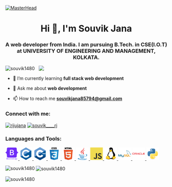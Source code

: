 [![MasterHead](https://webcoder.co.in/wp-content/uploads/2021/04/website.gif
)](
)
<h1 align="center">Hi 👋, I'm Souvik Jana</h1>
<h3 align="center">A web developer from India. I am pursuing B.Tech. in CSE(I.O.T) at UNIVERSITY OF ENGINEERING AND MANAGEMENT, KOLKATA.</h3>
<img align="right" width="400" src="https://thumbs.gfycat.com/ColorlessBitesizedKob-max-1mb.gif">

<p align="left"> <img src="https://komarev.com/ghpvc/?username=souvik1480&label=Profile%20views&color=0e75b6&style=flat" alt="souvik1480" /> </p>

- 🌱 I’m currently learning **full stack web development**

- 💬 Ask me about **web development**

- 📫 How to reach me **souvikjana85794@gmail.com**

<h3 align="left">Connect with me:</h3>
<p align="left">
<a href="https://www.facebook.com/profile.php?id=100069244940551" target="blank"><img align="center" src="https://raw.githubusercontent.com/rahuldkjain/github-profile-readme-generator/master/src/images/icons/Social/facebook.svg" alt="rijujana" height="30" width="40" /></a>
<a href="https://instagram.com/souvik____rj" target="blank"><img align="center" src="https://raw.githubusercontent.com/rahuldkjain/github-profile-readme-generator/master/src/images/icons/Social/instagram.svg" alt="souvik____rj" height="30" width="40" /></a>
  
</p>

<h3 align="left">Languages and Tools:</h3>
<p align="left"> <a href="https://getbootstrap.com" target="_blank" rel="noreferrer"> <img src="https://raw.githubusercontent.com/devicons/devicon/master/icons/bootstrap/bootstrap-plain-wordmark.svg" alt="bootstrap" width="40" height="40"/> </a> <a href="https://www.cprogramming.com/" target="_blank" rel="noreferrer"> <img src="https://raw.githubusercontent.com/devicons/devicon/master/icons/c/c-original.svg" alt="c" width="40" height="40"/> </a> <a href="https://www.w3schools.com/cpp/" target="_blank" rel="noreferrer"> <img src="https://raw.githubusercontent.com/devicons/devicon/master/icons/cplusplus/cplusplus-original.svg" alt="cplusplus" width="40" height="40"/> </a> <a href="https://www.w3schools.com/css/" target="_blank" rel="noreferrer"> <img src="https://raw.githubusercontent.com/devicons/devicon/master/icons/css3/css3-original-wordmark.svg" alt="css3" width="40" height="40"/> </a> <a href="https://www.w3.org/html/" target="_blank" rel="noreferrer"> <img src="https://raw.githubusercontent.com/devicons/devicon/master/icons/html5/html5-original-wordmark.svg" alt="html5" width="40" height="40"/> </a> <a href="https://www.java.com" target="_blank" rel="noreferrer"> <img src="https://raw.githubusercontent.com/devicons/devicon/master/icons/java/java-original.svg" alt="java" width="40" height="40"/> </a> <a href="https://developer.mozilla.org/en-US/docs/Web/JavaScript" target="_blank" rel="noreferrer"> <img src="https://raw.githubusercontent.com/devicons/devicon/master/icons/javascript/javascript-original.svg" alt="javascript" width="40" height="40"/> </a> <a href="https://www.linux.org/" target="_blank" rel="noreferrer"> <img src="https://raw.githubusercontent.com/devicons/devicon/master/icons/linux/linux-original.svg" alt="linux" width="40" height="40"/> </a> <a href="https://www.mysql.com/" target="_blank" rel="noreferrer"> <img src="https://raw.githubusercontent.com/devicons/devicon/master/icons/mysql/mysql-original-wordmark.svg" alt="mysql" width="40" height="40"/> </a> <a href="https://www.oracle.com/" target="_blank" rel="noreferrer"> <img src="https://raw.githubusercontent.com/devicons/devicon/master/icons/oracle/oracle-original.svg" alt="oracle" width="40" height="40"/> </a> <a href="https://www.python.org" target="_blank" rel="noreferrer"> <img src="https://raw.githubusercontent.com/devicons/devicon/master/icons/python/python-original.svg" alt="python" width="40" height="40"/> </a> </p>

<p><img align="left" src="https://github-readme-stats.vercel.app/api/top-langs?username=souvik1480&show_icons=true&locale=en&layout=compact" alt="souvik1480" /></p>

<p>&nbsp;<img align="center" src="https://github-readme-stats.vercel.app/api?username=souvik1480&show_icons=true&locale=en" alt="souvik1480" /></p>

<p><img align="center" src="https://github-readme-streak-stats.herokuapp.com/?user=souvik1480&" alt="souvik1480" /></p>
